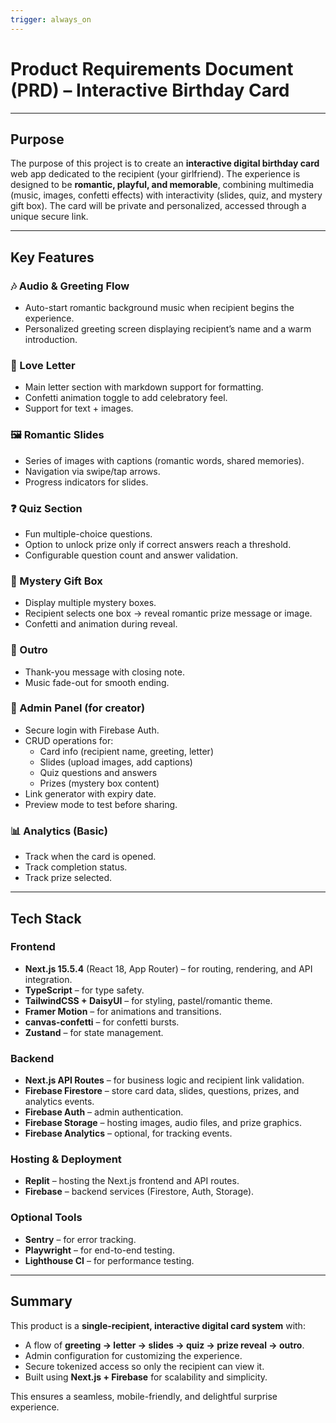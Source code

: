 ```yaml
---
trigger: always_on
---
```


# Product Requirements Document (PRD) – Interactive Birthday Card

---

## Purpose
The purpose of this project is to create an **interactive digital birthday card** web app dedicated to the recipient (your girlfriend). The experience is designed to be **romantic, playful, and memorable**, combining multimedia (music, images, confetti effects) with interactivity (slides, quiz, and mystery gift box). The card will be private and personalized, accessed through a unique secure link.

---

## Key Features

### 🎶 Audio & Greeting Flow
- Auto-start romantic background music when recipient begins the experience.
- Personalized greeting screen displaying recipient’s name and a warm introduction.

### 💌 Love Letter
- Main letter section with markdown support for formatting.
- Confetti animation toggle to add celebratory feel.
- Support for text + images.

### 🖼️ Romantic Slides
- Series of images with captions (romantic words, shared memories).
- Navigation via swipe/tap arrows.
- Progress indicators for slides.

### ❓ Quiz Section
- Fun multiple-choice questions.
- Option to unlock prize only if correct answers reach a threshold.
- Configurable question count and answer validation.

### 🎁 Mystery Gift Box
- Display multiple mystery boxes.
- Recipient selects one box → reveal romantic prize message or image.
- Confetti and animation during reveal.

### 🎉 Outro
- Thank-you message with closing note.
- Music fade-out for smooth ending.

### 🔑 Admin Panel (for creator)
- Secure login with Firebase Auth.
- CRUD operations for:
  - Card info (recipient name, greeting, letter)
  - Slides (upload images, add captions)
  - Quiz questions and answers
  - Prizes (mystery box content)
- Link generator with expiry date.
- Preview mode to test before sharing.

### 📊 Analytics (Basic)
- Track when the card is opened.
- Track completion status.
- Track prize selected.

---

## Tech Stack

### Frontend
- **Next.js 15.5.4** (React 18, App Router) – for routing, rendering, and API integration.
- **TypeScript** – for type safety.
- **TailwindCSS + DaisyUI** – for styling, pastel/romantic theme.
- **Framer Motion** – for animations and transitions.
- **canvas-confetti** – for confetti bursts.
- **Zustand** – for state management.

### Backend
- **Next.js API Routes** – for business logic and recipient link validation.
- **Firebase Firestore** – store card data, slides, questions, prizes, and analytics events.
- **Firebase Auth** – admin authentication.
- **Firebase Storage** – hosting images, audio files, and prize graphics.
- **Firebase Analytics** – optional, for tracking events.

### Hosting & Deployment
- **Replit** – hosting the Next.js frontend and API routes.
- **Firebase** – backend services (Firestore, Auth, Storage).

### Optional Tools
- **Sentry** – for error tracking.
- **Playwright** – for end-to-end testing.
- **Lighthouse CI** – for performance testing.

---

## Summary
This product is a **single-recipient, interactive digital card system** with:
- A flow of **greeting → letter → slides → quiz → prize reveal → outro**.
- Admin configuration for customizing the experience.
- Secure tokenized access so only the recipient can view it.
- Built using **Next.js + Firebase** for scalability and simplicity.

This ensures a seamless, mobile-friendly, and delightful surprise experience.
